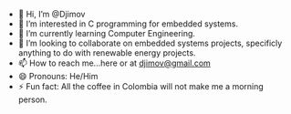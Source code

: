 - 👋 Hi, I’m @Djimov
- 👀 I’m interested in C programming for embedded systems. 
- 🌱 I’m currently learning Computer Engineering.
- 💞️ I’m looking to collaborate on embedded systems projects, specificly anything to do with renewable energy projects. 
- 📫 How to reach me...here or at djimov@gmail.com
- 😄 Pronouns: He/Him
- ⚡ Fun fact: All the coffee in Colombia will not make me a morning person.

<!---
Djimov/Djimov is a ✨ special ✨ repository because its `README.md` (this file) appears on your GitHub profile.
You can click the Preview link to take a look at your changes.
--->

